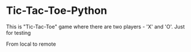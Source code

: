# Tic-Tac-Toe-Python
This is "Tic-Tac-Toe" game where there are two players - 'X' and 'O'.
Just for testing

From local to remote
